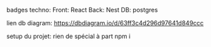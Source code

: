 badges techno:
Front: React
Back: Nest
DB: postgres

lien db diagram:
https://dbdiagram.io/d/63ff3c4d296d97641d849ccc

setup du projet:
rien de spécial à part npm i
